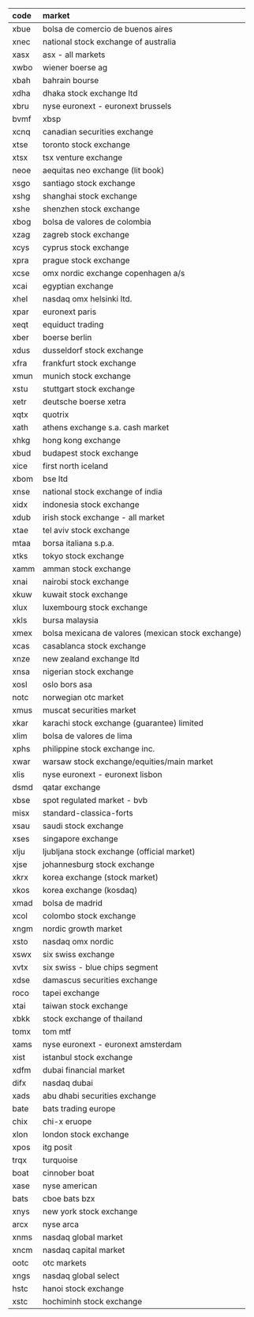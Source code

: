 code | market
:-   | :-
xbue | bolsa de comercio de buenos aires
xnec | national stock exchange of australia
xasx | asx - all markets
xwbo | wiener boerse ag
xbah | bahrain bourse
xdha | dhaka stock exchange ltd
xbru | nyse euronext - euronext brussels
bvmf | xbsp
xcnq | canadian securities exchange
xtse | toronto stock exchange
xtsx | tsx venture exchange
neoe | aequitas neo exchange (lit book)
xsgo | santiago stock exchange
xshg | shanghai stock exchange
xshe | shenzhen stock exchange
xbog | bolsa de valores de colombia
xzag | zagreb stock exchange
xcys | cyprus stock exchange
xpra | prague stock exchange
xcse | omx nordic exchange copenhagen a/s
xcai | egyptian exchange
xhel | nasdaq omx helsinki ltd.
xpar | euronext paris
xeqt | equiduct trading
xber | boerse berlin
xdus | dusseldorf stock exchange
xfra | frankfurt stock exchange
xmun | munich stock exchange
xstu | stuttgart stock exchange
xetr | deutsche boerse xetra
xqtx | quotrix
xath | athens exchange s.a. cash market
xhkg | hong kong exchange
xbud | budapest stock exchange
xice | first north iceland
xbom | bse ltd
xnse | national stock exchange of india
xidx | indonesia stock exchange
xdub | irish stock exchange - all market
xtae | tel aviv stock exchange
mtaa | borsa italiana s.p.a.
xtks | tokyo stock exchange
xamm | amman stock exchange
xnai | nairobi stock exchange
xkuw | kuwait stock exchange
xlux | luxembourg stock exchange
xkls | bursa malaysia
xmex | bolsa mexicana de valores (mexican stock exchange)
xcas | casablanca stock exchange
xnze | new zealand exchange ltd
xnsa | nigerian stock exchange
xosl | oslo bors asa
notc | norwegian otc market
xmus | muscat securities market
xkar | karachi stock exchange (guarantee) limited
xlim | bolsa de valores de lima
xphs | philippine stock exchange inc.
xwar | warsaw stock exchange/equities/main market
xlis | nyse euronext - euronext lisbon
dsmd | qatar exchange
xbse | spot regulated market - bvb
misx | standard-classica-forts
xsau | saudi stock exchange
xses | singapore exchange
xlju | ljubljana stock exchange (official market)
xjse | johannesburg stock exchange
xkrx | korea exchange (stock market)
xkos | korea exchange (kosdaq)
xmad | bolsa de madrid
xcol | colombo stock exchange
xngm | nordic growth market
xsto | nasdaq omx nordic
xswx | six swiss exchange
xvtx | six swiss - blue chips segment
xdse | damascus securities exchange
roco | tapei exchange
xtai | taiwan stock exchange
xbkk | stock exchange of thailand
tomx | tom mtf
xams | nyse euronext - euronext amsterdam
xist | istanbul stock exchange
xdfm | dubai financial market
difx | nasdaq dubai
xads | abu dhabi securities exchange
bate | bats trading europe
chix | chi-x eruope
xlon | london stock exchange
xpos | itg posit
trqx | turquoise
boat | cinnober boat
xase | nyse american
bats | cboe bats bzx
xnys | new york stock exchange
arcx | nyse arca
xnms | nasdaq global market
xncm | nasdaq capital market
ootc | otc markets
xngs | nasdaq global select
hstc | hanoi stock exchange
xstc | hochiminh stock exchange